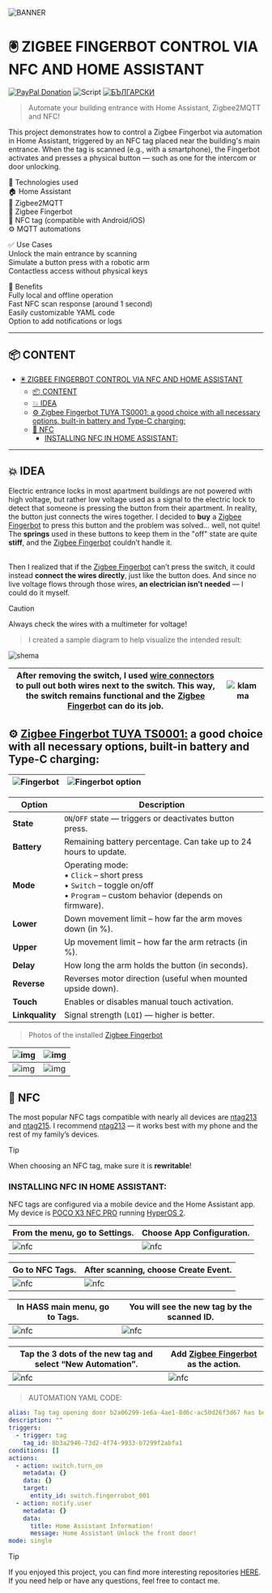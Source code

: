 
![BANNER](/img/banner_HASS-Fingerbot-NFC-Door.png)
# 🖲️ ZIGBEE FINGERBOT CONTROL VIA NFC AND HOME ASSISTANT
[![PayPal Donation](https://img.shields.io/badge/PayPal-Дари-синьо?logo=paypal)](https://www.paypal.com/donate/?hosted_button_id=AAWFZVF2XCP5A)
![Script](https://img.shields.io/badge/logo-yaml-green?logo=yaml)
[![БЪЛГАРСКИ](https://img.shields.io/badge/БЪЛГАРСКИ-език-green?logo=translate&labelColor=gray&style=flat-square&link=https://example.com/en)](BG.md)

> Automate your building entrance with Home Assistant, Zigbee2MQTT and NFC!

This project demonstrates how to control a Zigbee Fingerbot via automation in Home Assistant, triggered by an NFC tag placed near the building's main entrance. When the tag is scanned (e.g., with a smartphone), the Fingerbot activates and presses a physical button — such as one for the intercom or door unlocking.

🔧 Technologies used<br>
🏠 Home Assistant<br>
📶 Zigbee2MQTT<br>
🤖 Zigbee Fingerbot<br>
📱 NFC tag (compatible with Android/iOS)<br>
⚙️ MQTT automations

✅ Use Cases  
Unlock the main entrance by scanning<br>
Simulate a button press with a robotic arm<br>
Contactless access without physical keys

🚀 Benefits  
Fully local and offline operation<br>
Fast NFC scan response (around 1 second)<br>
Easily customizable YAML code<br>
Option to add notifications or logs

---

## 📦 CONTENT

- [🖲️ ZIGBEE FINGERBOT CONTROL VIA NFC AND HOME ASSISTANT](#️-zigbee-fingerbot-control-via-nfc-and-home-assistant)
	- [📦 CONTENT](#-content)
	- [💥 IDEA](#-idea)
	- [⚙️ Zigbee Fingerbot TUYA TS0001: a good choice with all necessary options, built-in battery and Type-C charging:](#️-zigbee-fingerbot-tuya-ts0001-a-good-choice-with-all-necessary-options-built-in-battery-and-type-c-charging)
	- [💫 NFC](#-nfc)
		- [INSTALLING NFC IN HOME ASSISTANT:](#installing-nfc-in-home-assistant)

---

## 💥 IDEA  
Electric entrance locks in most apartment buildings are not powered with high voltage, but rather low voltage used as a signal to the electric lock to detect that someone is pressing the button from their apartment. In reality, the button just connects the wires together. I decided to **buy** a [Zigbee Fingerbot][figerbot] to press this button and the problem was solved… well, not quite! The **springs** used in these buttons to keep them in the "off" state are quite **stiff**, and the [Zigbee Fingerbot][figerbot] couldn’t handle it.  
<br>

Then I realized that if the [Zigbee Fingerbot][figerbot] can’t press the switch, it could instead **connect the wires directly**, just like the button does. And since no live voltage flows through those wires, **an electrician isn’t needed** — I could do it myself.<br>

> [!CAUTION]  
> Always check the wires with a multimeter for voltage!

> I created a sample diagram to help visualize the intended result:

![shema](/img/shema_HASS-Fingerbot-HFC-Door.png)

| After removing the switch, I used [wire connectors][klamma] to pull out both wires next to the switch. This way, the switch remains functional and the [Zigbee Fingerbot][figerbot] can do its job. | ![klamma](/img/klamma.png)  |
|-----|-----|

## ⚙️ [Zigbee Fingerbot TUYA TS0001:][figerbot] a good choice with all necessary options, built-in battery and Type-C charging:

|![Fingerbot](/img/Fingerbot.png)|![Fingerbot option](/img/Fingerbot_option.png)|
|-----|-----|

| **Option** | **Description** |
|-----------|-----------------|
| **State** | `ON`/`OFF` state — triggers or deactivates button press. |
| **Battery** | Remaining battery percentage. Can take up to 24 hours to update. |
| **Mode** | Operating mode:<br>• `Click` – short press<br>• `Switch` – toggle on/off<br>• `Program` – custom behavior (depends on firmware). |
| **Lower** | Down movement limit – how far the arm moves down (in %). |
| **Upper** | Up movement limit – how far the arm retracts (in %). |
| **Delay** | How long the arm holds the button (in seconds). |
| **Reverse** | Reverses motor direction (useful when mounted upside down). |
| **Touch** | Enables or disables manual touch activation. |
| **Linkquality** | Signal strength (`LQI`) — higher is better. |

> Photos of the installed [Zigbee Fingerbot][figerbot]

|![img](/img/photo001.jpg)|![img](/img/photo002.jpg)|
|----|----|
|![img](/img/photo003.jpg)|![img](/img/phofo004.jpg)|

## 💫 NFC  
The most popular NFC tags compatible with nearly all devices are [ntag213][NFCtag1] and [ntag215][NFCtag2]. I recommend [ntag213][NFCtag1] — it works best with my phone and the rest of my family’s devices.

> [!TIP]  
> When choosing an NFC tag, make sure it is **rewritable**!

### INSTALLING NFC IN HOME ASSISTANT:  
NFC tags are configured via a mobile device and the Home Assistant app. My device is [POCO X3 NFC PRO][poco] running [HyperOS 2][hyperos].

| From the menu, go to Settings. | Choose App Configuration. |
|----|----|
| ![nfc](/img/nfc/nfctag1.png) | ![nfc](/img/nfc/nfctag2.png) |

| Go to NFC Tags. | After scanning, choose Create Event. |
|----|----|
| ![nfc](/img/nfc/nfctag3.png) | ![nfc](/img/nfc/nfctag4.png) |

| In HASS main menu, go to Tags. | You will see the new tag by the scanned ID. |
|----|----|
| ![nfc](/img/nfc/nfctag5.png) | ![nfc](/img/nfc/nfctag6.png) |

| Tap the 3 dots of the new tag and select “New Automation”. | Add [Zigbee Fingerbot][figerbot] as the action. |
|----|----|
| ![nfc](/img/nfc/nfctag7.png) | ![nfc](/img/nfc/nfctag8.png) |

> AUTOMATION YAML CODE:
```yaml
alias: Tag tag opening door b2a06299-1e6a-4ae1-8d6c-ac50d26f3d67 has been scanned
description: ""
triggers:
  - trigger: tag
    tag_id: 8b3a2946-73d2-4f74-9933-b7299f2abfa1
conditions: []
actions:
  - action: switch.turn_on
    metadata: {}
    data: {}
    target:
      entity_id: switch.fingerrobot_001
  - action: notify.user
    metadata: {}
    data:
      title: Home Assistant Information!
      message: Home Assistant Unlock the front door!
mode: single
```

> [!TIP]  
> If you enjoyed this project, you can find more interesting repositories [HERE](https://github.com/Bacard1?tab=repositories).  
> If you need help or have any questions, feel free to contact me.


[hyperos]: https://www.mi.com/de/product/poco-x3-pro?srsltid=AfmBOoqKmKAtF-_P0cmo5_mUh5KyV_rqULEeFMbqT99BiuWWyo8BDJRW
[poco]: https://www.mi.com/de/product/poco-x3-pro?srsltid=AfmBOoqKmKAtF-_P0cmo5_mUh5KyV_rqULEeFMbqT99BiuWWyo8BDJRW
[klamma]: https://de.aliexpress.com/item/1005005805414976.html?spm=a2g0o.order_list.order_list_main.212.21c85c5f8qzzfj&gatewayAdapt=glo2deu
[figerbot]: https://de.aliexpress.com/item/1005008341830865.html?spm=a2g0o.order_list.order_list_main.363.21c85c5f8qzzfj&gatewayAdapt=glo2deu
[NFCtag1]: https://de.aliexpress.com/item/1005007613908773.html?spm=a2g0o.order_list.order_list_main.394.21c85c5f8qzzfj&gatewayAdapt=glo2deu
[NFCtag2]: https://de.aliexpress.com/item/1005006332360160.html?spm=a2g0o.order_list.order_list_main.217.21c85c5f8qzzfj&gatewayAdapt=glo2deu
